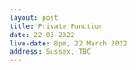 ```yaml
---
layout: post
title: Private Function
date: 22-03-2022
live-date: 8pm, 22 March 2022
address: Sussex, TBC
---
```

